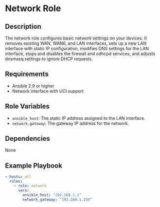 # Network Role

## Description
The network role configures basic network settings on your devices. It removes existing WAN, WAN6, and LAN interfaces, sets up a new LAN interface with static IP configuration, modifies DNS settings for the LAN interface, stops and disables the firewall and odhcpd services, and adjusts dnsmasq settings to ignore DHCP requests.

## Requirements
- Ansible 2.9 or higher
- Network interface with UCI support

## Role Variables
- `ansible_host`: The static IP address assigned to the LAN interface.
- `network.gateway`: The gateway IP address for the network.

## Dependencies
None

## Example Playbook
```yaml
- hosts: all
  roles:
    - role: network
      vars:
        ansible_host: "192.168.1.1"
        network_gateway: "192.168.1.254"
